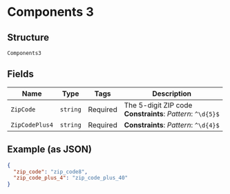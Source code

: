 
# Components 3

## Structure

`Components3`

## Fields

| Name | Type | Tags | Description |
|  --- | --- | --- | --- |
| `ZipCode` | `string` | Required | The 5-digit ZIP code<br>**Constraints**: *Pattern*: `^\d{5}$` |
| `ZipCodePlus4` | `string` | Required | **Constraints**: *Pattern*: `^\d{4}$` |

## Example (as JSON)

```json
{
  "zip_code": "zip_code8",
  "zip_code_plus_4": "zip_code_plus_40"
}
```

